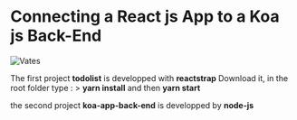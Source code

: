 # Connecting a React js App to a Koa js Back-End 
![Vates](https://vates.fr/assets/main_logo_crop.png "Vates")

The first project __todolist__ is developped with __reactstrap__ 
Download it, in the root folder type : > __yarn install__ and then __yarn start__

the second project __koa-app-back-end__ is developped by __node-js__
